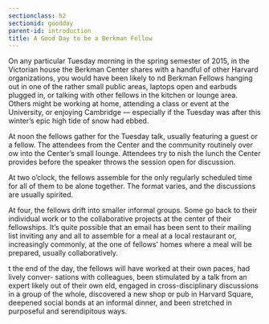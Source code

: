 ```yaml
---
sectionclass: h2
sectionid: goodday
parent-id: introduction
title: A Good Day to be a Berkman Fellow
---
```

On any particular Tuesday morning in the spring semester of 2015, in the Victorian house the Berkman Center shares with a handful of other Harvard organizations, you would have been likely to  nd Berkman Fellows hanging out in one of the rather small public areas, laptops open and earbuds plugged in, or talking with other fellows in the kitchen or lounge area. Others might be working at home, attending a class or event at the University, or enjoying Cambridge — especially if the Tuesday was after this winter’s epic high tide of snow had ebbed.

At noon the fellows gather for the Tuesday talk, usually featuring a guest or a fellow. The attendees from the Center and the community routinely over ow into the Center’s small lounge. Attendees try to  nish the lunch the Center provides before the speaker throws the session open for discussion.

At two o’clock, the fellows assemble for the only regularly scheduled time for all of them to be alone together. The format varies, and the discussions are usually spirited.

At four, the fellows drift into smaller informal groups. Some go back to their individual work or to the collaborative projects at the center of their fellowships. It’s quite possible that an email has been sent to their mailing list inviting any and all to assemble for a meal at a local restaurant or, increasingly commonly, at the one of fellows’ homes where a meal will be prepared, usually collaboratively.

t the end of the day, the fellows will have worked at their own paces, had lively conver- sations with colleagues, been stimulated by a talk from an expert likely out of their own  eld, engaged in cross-disciplinary discussions in a group of the whole, discovered a new shop or pub in Harvard Square, deepened social bonds at an informal dinner, and been stretched in purposeful and serendipitous ways.
